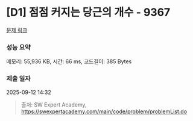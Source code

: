 # [D1] 점점 커지는 당근의 개수 - 9367 

[문제 링크](https://swexpertacademy.com/main/code/problem/problemDetail.do?contestProbId=AW_nY2m6OLADFARY) 

### 성능 요약

메모리: 55,936 KB, 시간: 66 ms, 코드길이: 385 Bytes

### 제출 일자

2025-09-12 14:32



> 출처: SW Expert Academy, https://swexpertacademy.com/main/code/problem/problemList.do
